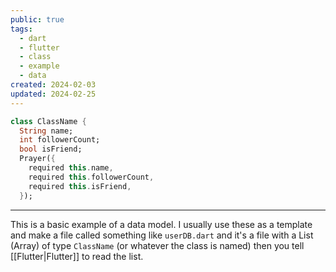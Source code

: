 ```yaml
---
public: true
tags:
  - dart
  - flutter
  - class
  - example
  - data
created: 2024-02-03
updated: 2024-02-25
---
```

``` Dart
class ClassName {
  String name;
  int followerCount;
  bool isFriend;
  Prayer({
    required this.name,
    required this.followerCount,
    required this.isFriend,
  });
```
___
This is a basic example of a data model. I usually use these as a template and make a file called something like `userDB.dart` and it's a file with a List (Array) of type  `ClassName` (or whatever the class is named) then you tell [[Flutter|Flutter]] to read the list.